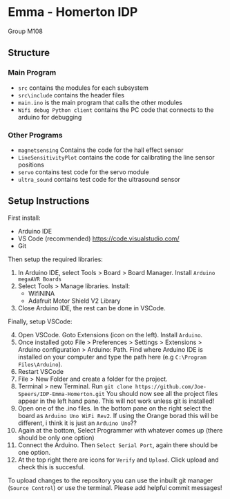 # Emma - Homerton IDP
Group M108
## Structure
 ### Main Program

 - `src` contains the modules for each subsystem
 - `src\include` contains the header files
 - `main.ino` is the main program that calls the other modules
 - `Wifi debug Python client` contains the PC code that connects to the arduino for debugging

### Other Programs
 - `magnetsensing` Contains the code for the hall effect sensor
 - `LineSensitivityPlot` contains the code for calibrating the line sensor positions
 - `servo` contains test code for the servo module
 - `ultra_sound` contains test code for the ultrasound sensor

## Setup Instructions

First install:
 - Arduino IDE
 - VS Code (recommended) https://code.visualstudio.com/
 - Git

Then setup the required libraries:

1. In Arduino IDE, select Tools > Board > Board Manager. Install `Arduino megaAVR Boards`
2. Select Tools > Manage libraries. Install:
    - WifiNINA
    - Adafruit Motor Shield V2 Library
3. Close Arduino IDE, the rest can be done in VSCode.

Finally, setup VSCode:

4. Open VSCode. Goto Extensions (icon on the left). Install `Arduino`.
5. Once installed goto File > Preferences > Settings > Extensions > Arduino configuration > Arduino: Path. Find where Arduino IDE is installed on your computer and type the path here (e.g `C:\Program Files\Arduino`).
6. Restart VSCode
7. File > New Folder and create a folder for the project.
8. Terminal > new Terminal. Run `git clone https://github.com/Joe-Speers/IDP-Emma-Homerton.git` You should now see all the project files appear in the left hand pane. This will not work unless git is installed!
9. Open one of the .ino files. In the bottom pane on the right select the board as `Arduino Uno WiFi Rev2`. If using the Orange borad this will be different, i think it is just an `Arduino Uno`??
10. Again at the bottom, Select Programmer with whatever comes up (there should be only one option)
11. Connect the Arduino. Then `Select Serial Port`, again there should be one option.
12. At the top right there are icons for `Verify` and `Upload`. Click upload and check this is succesful.

To upload changes to the repository you can use the inbuilt git manager (`Source Control`) or use the terminal. Please add helpful commit messages!


